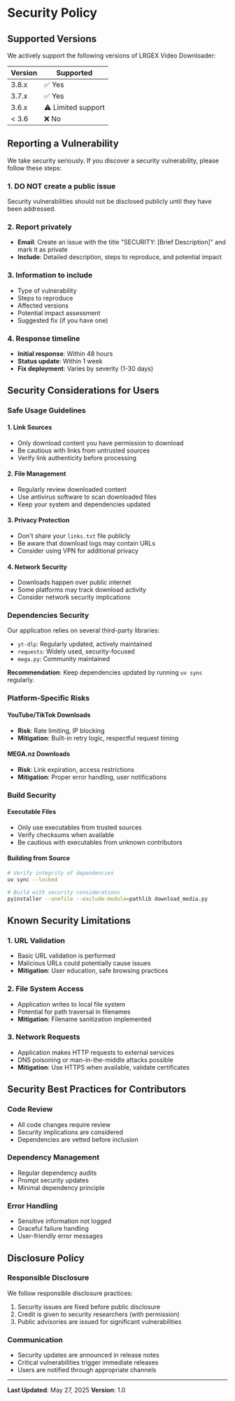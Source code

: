 # Security Policy

## Supported Versions

We actively support the following versions of LRGEX Video Downloader:

| Version | Supported          |
| ------- | ------------------ |
| 3.8.x   | ✅ Yes             |
| 3.7.x   | ✅ Yes             |
| 3.6.x   | ⚠️ Limited support |
| < 3.6   | ❌ No              |

## Reporting a Vulnerability

We take security seriously. If you discover a security vulnerability, please follow these steps:

### 1. **DO NOT** create a public issue
Security vulnerabilities should not be disclosed publicly until they have been addressed.

### 2. Report privately
- **Email**: Create an issue with the title "SECURITY: [Brief Description]" and mark it as private
- **Include**: Detailed description, steps to reproduce, and potential impact

### 3. Information to include
- Type of vulnerability
- Steps to reproduce
- Affected versions
- Potential impact assessment
- Suggested fix (if you have one)

### 4. Response timeline
- **Initial response**: Within 48 hours
- **Status update**: Within 1 week
- **Fix deployment**: Varies by severity (1-30 days)

## Security Considerations for Users

### Safe Usage Guidelines

#### 1. **Link Sources**
- Only download content you have permission to download
- Be cautious with links from untrusted sources
- Verify link authenticity before processing

#### 2. **File Management**
- Regularly review downloaded content
- Use antivirus software to scan downloaded files
- Keep your system and dependencies updated

#### 3. **Privacy Protection**
- Don't share your `links.txt` file publicly
- Be aware that download logs may contain URLs
- Consider using VPN for additional privacy

#### 4. **Network Security**
- Downloads happen over public internet
- Some platforms may track download activity
- Consider network security implications

### Dependencies Security

Our application relies on several third-party libraries:
- `yt-dlp`: Regularly updated, actively maintained
- `requests`: Widely used, security-focused
- `mega.py`: Community maintained

**Recommendation**: Keep dependencies updated by running `uv sync` regularly.

### Platform-Specific Risks

#### YouTube/TikTok Downloads
- **Risk**: Rate limiting, IP blocking
- **Mitigation**: Built-in retry logic, respectful request timing

#### MEGA.nz Downloads
- **Risk**: Link expiration, access restrictions
- **Mitigation**: Proper error handling, user notifications

### Build Security

#### Executable Files
- Only use executables from trusted sources
- Verify checksums when available
- Be cautious with executables from unknown contributors

#### Building from Source
```bash
# Verify integrity of dependencies
uv sync --locked

# Build with security considerations
pyinstaller --onefile --exclude-module=pathlib download_media.py
```

## Known Security Limitations

### 1. **URL Validation**
- Basic URL validation is performed
- Malicious URLs could potentially cause issues
- **Mitigation**: User education, safe browsing practices

### 2. **File System Access**
- Application writes to local file system
- Potential for path traversal in filenames
- **Mitigation**: Filename sanitization implemented

### 3. **Network Requests**
- Application makes HTTP requests to external services
- DNS poisoning or man-in-the-middle attacks possible
- **Mitigation**: Use HTTPS when available, validate certificates

## Security Best Practices for Contributors

### Code Review
- All code changes require review
- Security implications are considered
- Dependencies are vetted before inclusion

### Dependency Management
- Regular dependency audits
- Prompt security updates
- Minimal dependency principle

### Error Handling
- Sensitive information not logged
- Graceful failure handling
- User-friendly error messages

## Disclosure Policy

### Responsible Disclosure
We follow responsible disclosure practices:
1. Security issues are fixed before public disclosure
2. Credit is given to security researchers (with permission)
3. Public advisories are issued for significant vulnerabilities

### Communication
- Security updates are announced in release notes
- Critical vulnerabilities trigger immediate releases
- Users are notified through appropriate channels

---

**Last Updated**: May 27, 2025
**Version**: 1.0
